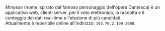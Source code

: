 *Minosse* (nome ispirato dal famoso personaggio dell'opera Dantesca) è un applicativo web, client-server, per il voto elettronico, la raccolta e il conteggio dei dati real-time e l'elezione di più candidati.  
Attualmente è reperibile online all'indirizzo: `193.70.2.109:3000`.

